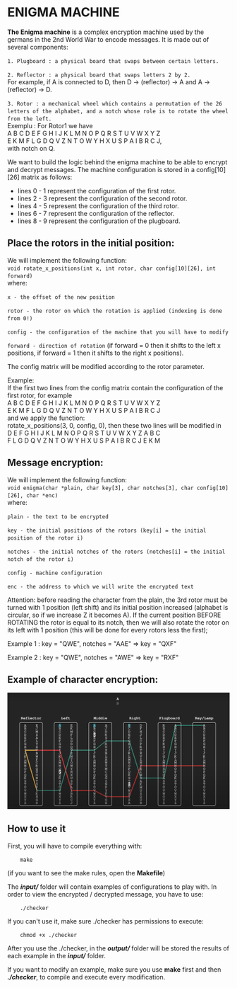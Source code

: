 # ENIGMA MACHINE

<b>The Enigma machine</b> is a complex encryption machine used by the germans in the 2nd World War to encode messages. It is made out of several components:

`1. Plugboard : a physical board that swaps between certain letters.`

`2. Reflector : a physical board that swaps letters 2 by 2.` \
For example, if A is connected to D, then D -> (reflector) -> A and
A -> (reflector) -> D.

`3. Rotor : a mechanical wheel which contains a permutation of the 26 letters
of the alphabet, and a notch whose role is to rotate the wheel from the left.` \
Exemplu : For Rotor1 we have \
A B C D E F G H I J K L M N O P Q R S T U V W X Y Z \
E K M F L G D Q V Z N T O W Y H X U S P A I B R C J, \
with notch on Q.

We want to build the logic behind the enigma machine to be able to encrypt
and decrypt messages.
The machine configuration is stored in a config[10][26] matrix as follows:

- lines 0 - 1 represent the configuration of the first rotor.
- lines 2 - 3 represent the configuration of the second rotor.
- lines 4 - 5 represent the configuration of the third rotor.
- lines 6 - 7 represent the configuration of the reflector.
- lines 8 - 9 represent the configuration of the plugboard.

## Place the rotors in the initial position:

We will implement the following function: \
`void rotate_x_positions(int x, int rotor, char config[10][26], int forward)` \
where:

`x - the offset of the new position`

`rotor - the rotor on which the rotation is applied (indexing is done from 0!)`

`config - the configuration of the machine that you will have to modify`

`forward - direction of rotation` (if forward = 0 then it shifts to the left
x positions, if forward = 1 then it shifts to the right x positions).

The config matrix will be modified according to the rotor parameter.

Example: \
If the first two lines from the config matrix contain the configuration of the first rotor, for example \
A B C D E F G H I J K L M N O P Q R S T U V W X Y Z \
E K M F L G D Q V Z N T O W Y H X U S P A I B R C J \
and we apply the function: \
rotate_x_positions(3, 0, config, 0), then these two lines will be modified in \
D E F G H I J K L M N O P Q R S T U V W X Y Z A B C \
F L G D Q V Z N T O W Y H X U S P A I B R C J E K M

## Message encryption:

We will implement the following function: \
`void enigma(char *plain, char key[3], char notches[3], char config[10][26], char *enc)` \
where:

`plain - the text to be encrypted`

`key - the initial positions of the rotors (key[i] = the initial position of the rotor i)`

`notches - the initial notches of the rotors (notches[i] = the initial notch of the rotor i)`

`config - machine configuration`

`enc - the address to which we will write the encrypted text`

Attention: before reading the character from the plain, the 3rd rotor must be turned
with 1 position (left shift) and its initial position increased (alphabet
is circular, so if we increase Z it becomes A). If the current position
BEFORE ROTATING the rotor is equal to its notch, then we will also rotate
the rotor on its left with 1 position (this will be done for every
rotors less the first);

Example 1 : key = "QWE", notches = "AAE" => key = "QXF"

Example 2 : key = "QWE", notches = "AWE" => key = "RXF"

## Example of character encryption:

![example](images/enigma_example1.png)

## How to use it

First, you will have to compile everything with:

```
    make
```

(if you want to see the make rules, open the <b>Makefile</b>)

The <b><i>input/</i></b> folder will contain examples of configurations to play with. In order to view the encrypted / decrypted message, you have to use:

```
    ./checker
```

If you can't use it, make sure ./checker has permissions to execute:

```
    chmod +x ./checker
```

After you use the ./checker, in the <b><i>output/</i></b> folder will be stored the results of each example in the <b><i>input/</i></b> folder.

If you want to modify an example, make sure you use <b>make</b> first and then <b><i>./checker</i></b>, to compile and execute every modification.
